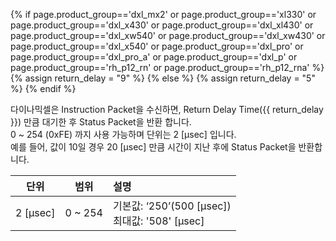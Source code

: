 {% if page.product_group=='dxl_mx2' or page.product_group=='xl330' or page.product_group=='dxl_x430' or page.product_group=='dxl_xl430' or page.product_group=='dxl_xw540' or page.product_group=='dxl_xw430' or page.product_group=='dxl_x540' or page.product_group=='dxl_pro' or page.product_group=='dxl_pro_a' or page.product_group=='dxl_p' or page.product_group=='rh_p12_rn' or page.product_group=='rh_p12_rna' %}
{% assign return_delay = "9" %}
{% else %}
{% assign return_delay = "5" %}
{% endif %}


다이나믹셀은 Instruction Packet을 수신하면, Return Delay Time({{ return_delay }}) 만큼 대기한 후 Status Packet을 반환 합니다.  
0 ~ 254 (0xFE) 까지 사용 가능하며 단위는 2 [μsec] 입니다.  
예를 들어, 값이 10일 경우 20 [μsec] 만큼 시간이 지난 후에 Status Packet을 반환합니다.

|   단위   |  범위   | 설명                                            |
|:--------:|:-------:|:----------------------------------------------------|
| 2 [μsec] | 0 ~ 254 | 기본값: ‘250’(500 [μsec]) <br> 최대값: '508' [μsec] |
